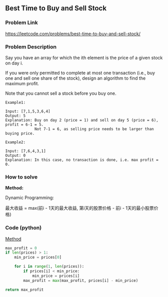 ## Best Time to Buy and Sell Stock

### Problem Link
https://leetcode.com/problems/best-time-to-buy-and-sell-stock/

### Problem Description 

Say you have an array for which the ith element is the price of a given stock on day i.

If you were only permitted to complete at most one transaction (i.e., buy one and sell one share of the stock), design an algorithm to find the maximum profit.

Note that you cannot sell a stock before you buy one.


```
Example1:

Input: [7,1,5,3,6,4]
Output: 5
Explanation: Buy on day 2 (price = 1) and sell on day 5 (price = 6), profit = 6-1 = 5.
             Not 7-1 = 6, as selling price needs to be larger than buying price.

```

```
Example2:

Input: [7,6,4,3,1]
Output: 0
Explanation: In this case, no transaction is done, i.e. max profit = 0.

```


### How to solve 

**Method:** 

Dynamic Programming: 

最大收益 = max(前i - 1天的最大收益, 第i天的股票价格 - 前i - 1天的最小股票价格)



### Code (python)

[Method](https://github.com/yanray/leetcode/blob/master/problems/0121Best_Time_to_Buy_and_Sell_Stock/0121Best_Time_to_Buy_and_Sell_Stock.py)

```python
max_profit = 0
if len(prices) > 1:
    min_price = prices[0]

    for i in range(1, len(prices)):
        if prices[i] < min_price:
            min_price = prices[i]
        max_profit = max(max_profit, prices[i] - min_price)

return max_profit
```
